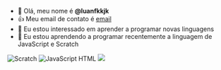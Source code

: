 - 👋 Olá, meu nome é **@luanfkkjk**
- 👍 Meu email de contato é [email](luanf4849@gmail.com)
- 👀 Eu estou interessado em aprender a programar novas linguagens
- 🌱 Eu estou aprendendo a programar recentemente a linguagem de JavaScript e Scratch

![Scratch](https://img.shields.io/badge/Scratch-4D97FF?style=for-the-badge&logo=Strach&logoColor=white)
![JavaScript](https://img.shields.io/badge/JavaScript-323330?style=for-the-badge&logo=javascript&logoColor=F7DF1E)
HTML <img src="https://img.shields.io/badge/Scratch-4D97FF?style=for-the-badge&logo=Strach&logoColor=white" />
